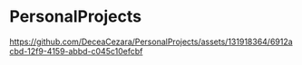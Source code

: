 # PersonalProjects
https://github.com/DeceaCezara/PersonalProjects/assets/131918364/6912acbd-12f9-4159-abbd-c045c10efcbf
